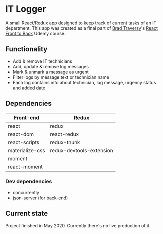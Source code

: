# IT Logger

A small React/Redux app designed to keep track of current tasks of an IT department.
This app was created as a final part of [Brad Traversy](https://www.traversymedia.com/)'s [React Front to Back](https://www.udemy.com/course/modern-react-front-to-back/) Udemy course.

## Functionality

-   Add & remove IT technicians
-   Add, update & remove log messages
-   Mark & unmark a message as urgent
-   Filter logs by message text or technician name
-   Each log contains info about technician, log message, urgency status and added date

## Dependencies

| Front-end       | Redux                    |
| --------------- | ------------------------ |
| react           | redux                    |
| react-dom       | react-redux              |
| react-scripts   | redux-thunk              |
| materialize-css | redux-devtools-extension |
| moment          |                          |
| react-moment    |                          |

### Dev dependencies

-   concurrently
-   json-server (for back-end)

## Current state

Project finished in May 2020.
Currently there's no live production of it.
